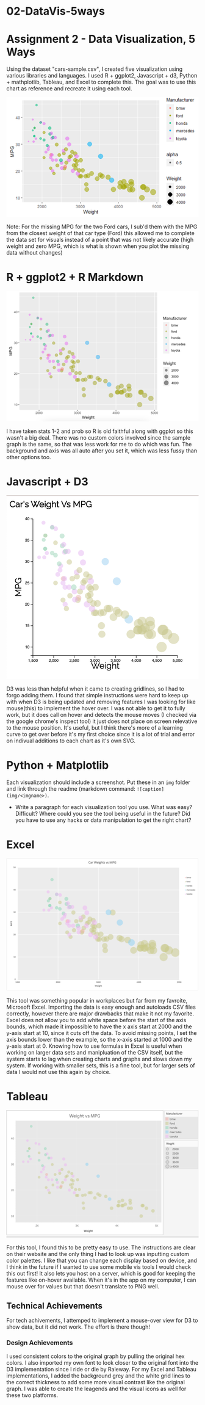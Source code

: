 # 02-DataVis-5ways

# Assignment 2 - Data Visualization, 5 Ways

Using the dataset "cars-sample.csv", I created five visualization using various libraries and languages. I used R + ggplot2, Javascript + d3, Python + mathplotlib, Tableau, and Excel to complete this. The goal was to use this chart as reference and recreate it using each tool.

![ggplot2](img/ggplot2.png)

Note: For the missing MPG for the two Ford cars, I sub'd them with the MPG from the closest weight of that car type (Ford) this allowed me to complete the data set for visuals instead of a point that was not likely accurate (high weight and zero MPG, which is what is shown when you plot the missing data without changes)

# R + ggplot2 + R Markdown

![ggplot](img/carsRplot.png)

I have taken stats 1-2 and prob so R is old faithful along with ggplot so this wasn't a big deal. There was no custom colors involved since the sample graph is the same, so that was less work for me to do which was fun. The background and axis was all auto after you set it, which was less fussy than other options too.

# Javascript + D3

![d3cars](img/carsD3.png)

D3 was less than helpful when it came to creating gridlines, so I had to forgo adding them. I found that simple instructions were hard to keep up with when D3 is being updated and removing features I was looking for like mouse(this) to implement the hover over. I was not able to get it to fully work, but it does call on hover and detects the mouse moves (I checked via the google chrome's inspect tool) it just does not place on screen relevative to the mouse position. It's useful, but I think there's more of a learning curve to get over before it's my first choice since it is a lot of trial and error on indivual additions to each chart as it's own SVG.

# Python + Matplotlib

Each visualization should include a screenshot. Put these in an `img` folder and link through the readme (markdown command: `![caption](img/<imgname>)`.

- Write a paragraph for each visualization tool you use. What was easy? Difficult? Where could you see the tool being useful in the future? Did you have to use any hacks or data manipulation to get the right chart?

# Excel

![excelcars](img/excelcars.png)

This tool was something popular in workplaces but far from my favroite, Microsoft Excel. Importing the data is easy enough and autoloads CSV files correctly, however there are major drawbacks that make it not my favorite. Excel does not allow you to add white space before the start of the axis bounds, which made it impossible to have the x axis start at 2000 and the y-axis start at 10, since it cuts off the data. To avoid missing points, I set the axis bounds lower than the example, so the x-axis started at 1000 and the y-axis start at 0. Knowing how to use formulas in Excel is useful when working on larger data sets and manipluation of the CSV itself, but the system starts to lag when creating charts and graphs and slows down my system. If working with smaller sets, this is a fine tool, but for larger sets of data I would not use this again by choice.

# Tableau

![tabCars](img/carsTableau.png)

For this tool, I found this to be pretty easy to use. The instructions are clear on their website and the only thing I had to look up was inputting custom color palettes. I like that you can change each display based on device, and I think in the future if I wanted to use some mobile vis tools I would check this out first! It also lets you host on a server, which is good for keeping the features like on-hover available. When it's in the app on my computer, I can mouse over for values but that doesn't translate to PNG well.

## Technical Achievements

For tech achivements, I attemped to implement a mouse-over view for D3 to show data, but it did not work. The effort is there though!

### Design Achievements

I used consistent colors to the original graph by pulling the original hex colors. I also imported my own font to look closer to the original font into the D3 implementation since I ride or die by Raleway. For my Excel and Tableau implementations, I added the background grey and the white grid lines to the correct thickness to add some more visual contrast like the original graph. I was able to create the leagends and the visual icons as well for these two platforms.
